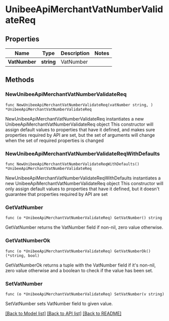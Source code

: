 # UnibeeApiMerchantVatNumberValidateReq

## Properties

Name | Type | Description | Notes
------------ | ------------- | ------------- | -------------
**VatNumber** | **string** | VatNumber | 

## Methods

### NewUnibeeApiMerchantVatNumberValidateReq

`func NewUnibeeApiMerchantVatNumberValidateReq(vatNumber string, ) *UnibeeApiMerchantVatNumberValidateReq`

NewUnibeeApiMerchantVatNumberValidateReq instantiates a new UnibeeApiMerchantVatNumberValidateReq object
This constructor will assign default values to properties that have it defined,
and makes sure properties required by API are set, but the set of arguments
will change when the set of required properties is changed

### NewUnibeeApiMerchantVatNumberValidateReqWithDefaults

`func NewUnibeeApiMerchantVatNumberValidateReqWithDefaults() *UnibeeApiMerchantVatNumberValidateReq`

NewUnibeeApiMerchantVatNumberValidateReqWithDefaults instantiates a new UnibeeApiMerchantVatNumberValidateReq object
This constructor will only assign default values to properties that have it defined,
but it doesn't guarantee that properties required by API are set

### GetVatNumber

`func (o *UnibeeApiMerchantVatNumberValidateReq) GetVatNumber() string`

GetVatNumber returns the VatNumber field if non-nil, zero value otherwise.

### GetVatNumberOk

`func (o *UnibeeApiMerchantVatNumberValidateReq) GetVatNumberOk() (*string, bool)`

GetVatNumberOk returns a tuple with the VatNumber field if it's non-nil, zero value otherwise
and a boolean to check if the value has been set.

### SetVatNumber

`func (o *UnibeeApiMerchantVatNumberValidateReq) SetVatNumber(v string)`

SetVatNumber sets VatNumber field to given value.



[[Back to Model list]](../README.md#documentation-for-models) [[Back to API list]](../README.md#documentation-for-api-endpoints) [[Back to README]](../README.md)


